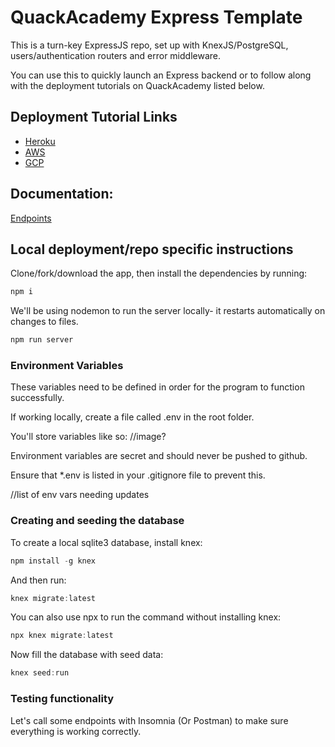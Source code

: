 # QuackAcademy Express Template

This is a turn-key ExpressJS repo, set up with KnexJS/PostgreSQL, users/authentication routers and error middleware.

You can use this to quickly launch an Express backend or to follow along with the deployment tutorials on QuackAcademy listed below.

## Deployment Tutorial Links
* [Heroku](https://www.quackacademy.com/curriculum/backend/09a-heroku)
* [AWS](https://www.quackacademy.com/curriculum/backend/09b-aws)
* [GCP](https://www.quackacademy.com/curriculum/backend/09c-gcp)

## Documentation:
[Endpoints](https://github.com//QuackAcademy/Express-Template/blob/master/Endpoints.md)

## Local deployment/repo specific instructions

Clone/fork/download the app, then install the dependencies by running:
```js
npm i
```
We'll be using nodemon to run the server locally- it restarts automatically on changes to files.
```js
npm run server
```

### Environment Variables
These variables need to be defined in order for the program to function successfully.

If working locally, create a file called .env in the root folder. 

You'll store variables like so: //image?

Environment variables are secret and should never be pushed to github. 

Ensure that *.env is listed in your .gitignore file to prevent this.

//list of env vars needing updates

### Creating and seeding the database
To create a local sqlite3 database, install knex:
```js
npm install -g knex
```
And then run:
```js
knex migrate:latest
```
You can also use npx to run the command without installing knex:
```js
npx knex migrate:latest
```
Now fill the database with seed data:
```js
knex seed:run
```

### Testing functionality
Let's call some endpoints with Insomnia (Or Postman) to make sure everything is working correctly.